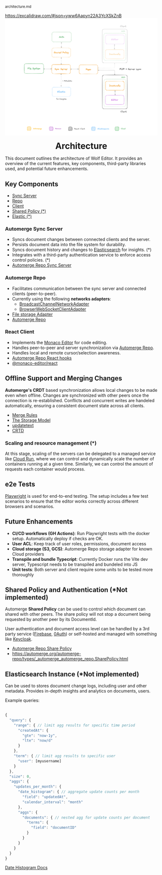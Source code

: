 <sub>architecture.md</sub>

<p style="margin:10px 0px">
<a target="_blank" href="https://excalidraw.com/#json=yww6Aapyn22A3YcXSkZnB,VrvnMYpapUYH1CQpCRJEFg">https://excalidraw.com/#json=yww6Aapyn22A3YcXSkZnB</a>
  <picture>
    <source media="(prefers-color-scheme: dark)" srcset="../assets/diagram-dark.png">
    <img src="../assets/diagram-light.png">
  </picture>
</p>

<h1 align="center" style="margin: 15px 0px">
Architecture
</h1>

This document outlines the architecture of Wolf Editor. It provides an overview of the current features, key components, third-party libraries used, and potential future enhancements.

## Key Components

- [Sync Server](#sync-server)
- [Repo](#automerge-repo)
- [Client](#client)
- [Shared Policy (*)](#shared-policy)
- [Elastic (*)](#elastic)

<h3 id="sync-server">Automerge Sync Server</h3>

- Syncs document changes between connected clients and the server.
- Persists document data into the file system for durability.
- Syncs document history and changes to [Elasticsearch](https://www.elastic.co/guide/en/elasticsearch/reference/current/index.html) for insights. (*)
- Integrates with a third-party authentication service to enforce access control policies. (*)
- [Automerge Repo Sync Server](https://github.com/automerge/automerge-repo-sync-server)

<h3 id="automerge-repo">Automerge Repo</h3>

- Facilitates communication between the sync server and connected clients (peer-to-peer).
- Currently using the following **networks adapters**: 
  - [BroadcastChannelNetworkAdapter](https://github.com/automerge/automerge-repo/tree/main/packages/automerge-repo-network-websocket)
  - [BrowserWebSocketClientAdapter](https://github.com/automerge/automerge-repo/tree/main/packages/automerge-repo-network-websocket)
- [File storage Adapter](https://github.com/automerge/automerge-repo/tree/main/packages/automerge-repo-storage-nodefs)
- [Automerge Repo](https://github.com/automerge/automerge-repo)

<h3 id="client">React Client</h3>

- Implements the [Monaco Editor](https://microsoft.github.io/monaco-editor/) for code editing.
- Handles peer-to-peer and server synchronization via [Automerge Repo](https://github.com/automerge/automerge-repo).
- Handles local and remote cursor/selection awareness.
- [Automerge Repo React hooks](https://github.com/automerge/automerge-repo/tree/main/packages/automerge-repo-react-hooks)
- [@monaco-editor/react](https://github.com/suren-atoyan/monaco-react)

## Offline Support and Merging Changes

**Automerge's CRDT** based synchronization allows local changes to be made even when offline. Changes are synchronized with other peers once the connection is re-established. Conflicts and concurrent writes are handeled automatically, ensuring a consistent document state across all clients.

- [Merge Rules](https://automerge.org/docs/under-the-hood/merge_rules/)
- [The Storage Model](https://automerge.org/docs/under-the-hood/storage/#the-storage-model)
- [updatetext](https://automerge.org/docs/documents/text/#using-updatetext-when-you-cant-use-splice)
- [CRTD](https://crdt.tech/)

### Scaling and resource management (*)

At this stage, scaling of the servers can be delegated to a managed service like [Cloud Run](https://cloud.google.com/run?hl=en), where we can control and dynamically scale the number of containers running at a given time. Similarly, we can control the amount of requests each container would process.

## e2e Tests

[Playwright](https://playwright.dev/) is used for end-to-end testing. The setup includes a few test scenarios to ensure that the editor works correctly across different browsers and scenarios.

## Future Enhancements

- **CI/CD workflows (GH Actions)**: Run Playwright tests with the docker setup. Automatically deploy if checks are OK.
- **User ACL**: Keep track of user roles, permissions, document access
- **Cloud storage (S3, GCS)**: Automerge Repo storage adapter for known Cloud providers
- **Transpile and bundle Typecript**: Currently Docker runs the Vite dev server, Typescript needs to be transpiled and bundeled into JS
- **Unit tests**: Both server and client require some units to be tested more thoroughly

<h2 id="shared-policy">Shared Policy and Authentication (*Not implemented)</h3>

Automerge **Shared Policy** can be used to control which document can shared with other peers. The share policy will not stop a document being requested by another peer by its DocumentId. 

User authentication and document access level can be handled by a 3rd party service ([Firebase](https://firebase.google.com/docs/auth), [0Auth](https://auth0.com/)) or self-hosted and managed with something like [Keycloak](https://www.keycloak.org/).

- [Automerge Repo Share Policy](https://github.com/automerge/automerge-repo/tree/main/packages/automerge-repo#share-policy)
- https://automerge.org/automerge-repo/types/_automerge_automerge_repo.SharePolicy.html

<h2 id="elastic">Elasticsearch Instance (*Not implemented)</h3>

Can be used to stores document change logs, including user and other metadata. Provides in-depth insights and analytics on documents, users.

Example queries:

``` javascript

{
  "query": {
    "range": { // limit agg results for specific time period
      "createdAt": {
        "gte": "now-1y",
        "lte": "now/d"
      }
    },
    "term": { // limit agg results to specific user
      "user": [myusername]
    }
  },
  "size": 0,
  "aggs": {
    "updates_per_month": {
      "date_histogram": { // aggregate update counts per month
        "field": "updatedAt",
        "calendar_interval": "month"
      },
      "aggs": {
        "documents": { // nested agg for update counts per document
          "terms": {
            "field": "documentID"
          }
        }
      }
    }
  }
}
```

[Date Histogram Docs](https://www.elastic.co/guide/en/elasticsearch/reference/current/search-aggregations-bucket-datehistogram-aggregation.html)
